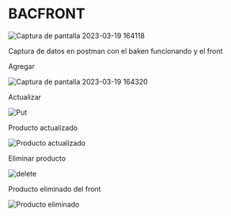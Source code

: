 # BACFRONT

![Captura de pantalla 2023-03-19 164118](https://user-images.githubusercontent.com/126131443/226214284-1ed90ad7-0f2f-419a-b3e9-75fe885fc2ea.png)

Captura de datos en postman con el baken funcionando y el front 

Agregar

![Captura de pantalla 2023-03-19 164320](https://user-images.githubusercontent.com/126131443/226214346-8d26f6bb-082c-423a-9a58-3cec73e5dc5e.png)

Actualizar 

![Put](https://user-images.githubusercontent.com/126131443/226214414-8f18eae9-d448-40ae-82b2-53fcfc30fcdf.png)

Producto actualizado 

![Producto actualizado ](https://user-images.githubusercontent.com/126131443/226214873-7e33fe63-fbc7-4603-aee0-328dd14e9621.png)


Eliminar producto 

![delete](https://user-images.githubusercontent.com/126131443/226214910-8d5540d0-a3eb-41d4-ad8e-44aa55d80706.png)

Producto eliminado del front

![Producto eliminado](https://user-images.githubusercontent.com/126131443/226214964-5a6c7639-23b7-4568-b61d-3ece819fa2b3.png)


